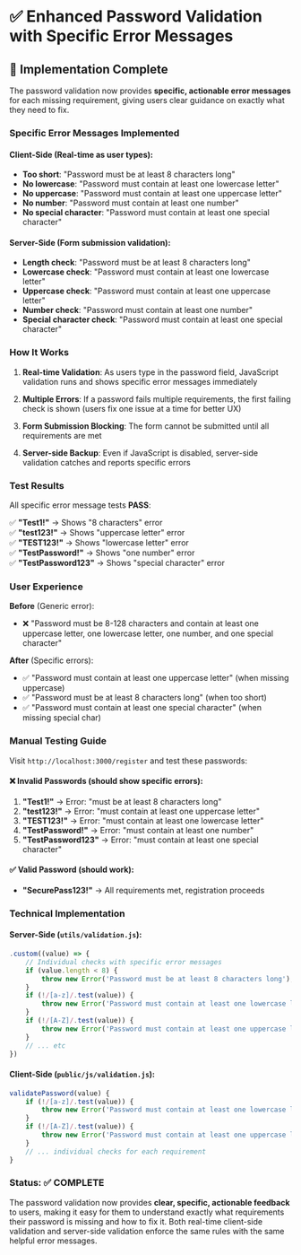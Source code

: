 # ✅ Enhanced Password Validation with Specific Error Messages

## 🎯 **Implementation Complete**

The password validation now provides **specific, actionable error messages** for each missing requirement, giving users clear guidance on exactly what they need to fix.

### **Specific Error Messages Implemented**

#### **Client-Side (Real-time as user types):**
- **Too short**: "Password must be at least 8 characters long"
- **No lowercase**: "Password must contain at least one lowercase letter"
- **No uppercase**: "Password must contain at least one uppercase letter"  
- **No number**: "Password must contain at least one number"
- **No special character**: "Password must contain at least one special character"

#### **Server-Side (Form submission validation):**
- **Length check**: "Password must be at least 8 characters long"
- **Lowercase check**: "Password must contain at least one lowercase letter"
- **Uppercase check**: "Password must contain at least one uppercase letter"
- **Number check**: "Password must contain at least one number"
- **Special character check**: "Password must contain at least one special character"

### **How It Works**

1. **Real-time Validation**: As users type in the password field, JavaScript validation runs and shows specific error messages immediately

2. **Multiple Errors**: If a password fails multiple requirements, the first failing check is shown (users fix one issue at a time for better UX)

3. **Form Submission Blocking**: The form cannot be submitted until all requirements are met

4. **Server-side Backup**: Even if JavaScript is disabled, server-side validation catches and reports specific errors

### **Test Results**

All specific error message tests **PASS**:

✅ **"Test1!"** → Shows "8 characters" error  
✅ **"test123!"** → Shows "uppercase letter" error  
✅ **"TEST123!"** → Shows "lowercase letter" error  
✅ **"TestPassword!"** → Shows "one number" error  
✅ **"TestPassword123"** → Shows "special character" error  

### **User Experience**

**Before** (Generic error):
- ❌ "Password must be 8-128 characters and contain at least one uppercase letter, one lowercase letter, one number, and one special character"

**After** (Specific errors):
- ✅ "Password must contain at least one uppercase letter" (when missing uppercase)
- ✅ "Password must be at least 8 characters long" (when too short)
- ✅ "Password must contain at least one special character" (when missing special char)

### **Manual Testing Guide**

Visit `http://localhost:3000/register` and test these passwords:

#### **❌ Invalid Passwords (should show specific errors):**
1. **"Test1!"** → Error: "must be at least 8 characters long"
2. **"test123!"** → Error: "must contain at least one uppercase letter"
3. **"TEST123!"** → Error: "must contain at least one lowercase letter"  
4. **"TestPassword!"** → Error: "must contain at least one number"
5. **"TestPassword123"** → Error: "must contain at least one special character"

#### **✅ Valid Password (should work):**
- **"SecurePass123!"** → All requirements met, registration proceeds

### **Technical Implementation**

#### **Server-Side** (`utils/validation.js`):
```javascript
.custom((value) => {
    // Individual checks with specific error messages
    if (value.length < 8) {
        throw new Error('Password must be at least 8 characters long');
    }
    if (!/[a-z]/.test(value)) {
        throw new Error('Password must contain at least one lowercase letter');
    }
    if (!/[A-Z]/.test(value)) {
        throw new Error('Password must contain at least one uppercase letter');
    }
    // ... etc
})
```

#### **Client-Side** (`public/js/validation.js`):
```javascript
validatePassword(value) {
    if (!/[a-z]/.test(value)) {
        throw new Error('Password must contain at least one lowercase letter');
    }
    if (!/[A-Z]/.test(value)) {
        throw new Error('Password must contain at least one uppercase letter');
    }
    // ... individual checks for each requirement
}
```

### **Status: ✅ COMPLETE**

The password validation now provides **clear, specific, actionable feedback** to users, making it easy for them to understand exactly what requirements their password is missing and how to fix it. Both real-time client-side validation and server-side validation enforce the same rules with the same helpful error messages.
